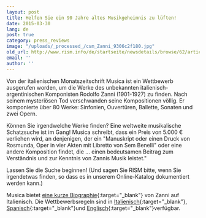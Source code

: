 ```yaml
---
layout: post
title: Helfen Sie ein 90 Jahre altes Musikgeheimnis zu lüften!
date: 2015-03-30
lang: de
post: true
category: press_reviews
image: "/uploads/_processed_/csm_Zanni_9306c2f180.jpg"
old_url: http://www.rism.info/de/startseite/newsdetails/browse/62/article/64/help-solve-a-90-year-old-musical-mystery.html
email: ''
author: ''
---
```



Von der italienischen Monatszeitschrift Musica ist ein Wettbewerb ausgerufen worden, um die Werke des unbekannten italienisch-argentinischen Komponisten Rodolfo Zanni (1901-1927) zu finden. Nach seinem mysteriösen Tod verschwanden seine Kompositionen völlig. Er komponierte über 80 Werke: Sinfonien, Ouvertüren, Ballette, Sonaten und zwei Opern.

Können Sie irgendwelche Werke finden? Eine weltweite musikalische Schatzsuche ist im Gang! Musica schreibt, dass ein Preis von 5.000 € verliehen wird, an denjenigen, der ein "Manuskript oder einen Druck von Rosmunda, Oper in vier Akten mit Libretto von Sem Benelli" oder eine andere Komposition findet, die ... einen bedeutsamen Beitrag zum Verständnis und zur Kenntnis von Zannis Musik leistet."

Lassen Sie die Suche beginnen! (Und sagen Sie RISM bitte, wenn Sie irgendetwas finden, so dass es in unserem Online-Katalog dokumentiert werden kann.)

Musica bietet [eine kurze Biographie](http://www.iaml.info/files/news/musica_-_rodolfo_zanni.pdf){:target="_blank"} von Zanni auf Italienisch. Die Wettbewerbsregeln sind in [Italienisch](http://www.iaml.info/files/news/zanni_italian.pdf){:target="_blank"}, [Spanisch](http://www.iaml.info/files/news/zanni_spanish.pdf){:target="_blank"}und [Englisch](http://www.iaml.info/files/news/zanni_english.pdf){:target="_blank"}verfügbar.



<script type="text/javascript">var switchTo5x=true;</script><script type="text/javascript" src="http://w.sharethis.com/button/buttons.js"></script><script type="text/javascript">stLight.options({publisher: "9b601438-1ce1-49d8-bfd7-9cff5df54c17", doNotHash: false, doNotCopy: false, hashAddressBar: false});</script>